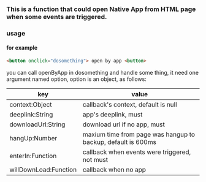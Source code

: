 
### This is a function that could open Native App from HTML page when some events are triggered.

### usage

#### for example
```html
<button onclick="dosomething"> open by app <button>
```
you can call openByApp in dosomething and handle some thing, it need one argument named option, option is an object, as follows:

|key|value|
|-|-|
|context:Object|callback's context, default is null|
|deeplink:String|app's deeplink, must|
|downloadUrl:String|download url if no app, must|
|hangUp:Number|maxium time from page was hangup to backup, default is 600ms|
|enterIn:Function|callback when events were triggered, not must |
|willDownLoad:Function|callback when no app|       
